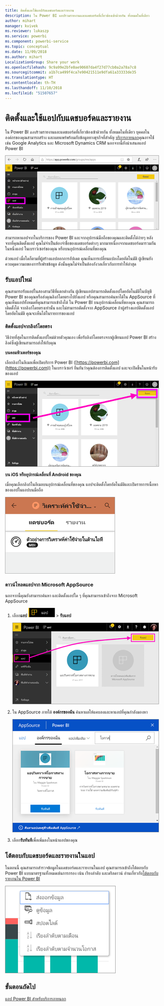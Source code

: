 ```yaml
---
title: ติดตั้งและใช้แอปกับแดชบอร์ดและรายงาน
description: ใน Power BI แอปรวมรายงานและแดชบอร์ดที่เกี่ยวข้องเข้าด้วยกัน ทั้งหมดในที่เดียว
author: mihart
manager: kvivek
ms.reviewer: lukaszp
ms.service: powerbi
ms.component: powerbi-service
ms.topic: conceptual
ms.date: 11/09/2018
ms.author: mihart
LocalizationGroup: Share your work
ms.openlocfilehash: 9c9a99e2bfe0ae90607da4f27d77cb0a2a78a7c8
ms.sourcegitcommit: a1b7ca499f4ca7e90421511e9dfa61a33333de35
ms.translationtype: HT
ms.contentlocale: th-TH
ms.lasthandoff: 11/10/2018
ms.locfileid: "51507657"
---
```

# <a name="install-and-use-apps-with-dashboards-and-reports-in-power-bi"></a>ติดตั้งและใช้แอปกับแดชบอร์ดและรายงาน
ใน Power BI *แอป*รวมรายงานและแดชบอร์ดที่เกี่ยวข้องเข้าด้วยกัน ทั้งหมดในที่เดียว บุคคลในองค์กรของคุณสามารถสร้าง และเผยแพร่พร้อมกับข้อมูลทางธุรกิจที่สำคัญ [บริการภายนอก](end-user-connect-to-services.md)คุณอาจใช้่ เช่น Google Analytics และ Microsoft Dynamics CRM นอกจากนี้ยังนำเสนอแอป Power BI 

![แอปใน Power BI](./media/end-user-apps/power-bi-apps-navbar.png)

สามารถหาแอปจากในบริการของ Power BI และจากอุปกรณ์มือถือของคุณและติดตั้งได้ง่ายๆ หลังจากที่คุณติดตั้งแอป คุณไม่จำเป็นต้องจำชื่อของแดชบอร์ดต่างๆ มากมายเนื่องจากแดชบอร์ดมารวมกันในหนึ่งแอป ในเบราว์เซอร์ของคุณ หรือบนอุปกรณ์เคลื่อนที่ของคุณ

ด้วยแอป เมื่อใดก็ตามที่ผู้สร้างแอปออกการอัปเดต คุณเห็นการเปลี่ยนแปลงโดยอัตโนมัติ ผู้เขียนยังควบคุมความถของการรีเฟรชข้อมูล ดังนั้นคุณไม่จำเป็นต้องกังวลเกี่ยวกับการทำให้ล่าสุด 

## <a name="get-a-new-app"></a>รับแอปใหม่
คุณสามารถรับแอปในสองสามวิธีที่แตกต่างกัน ผู้เขียนแอปสามารถติดตั้งแอปโดยอัตโนมัติในบัญชี Power BI ของคุณหรือส่งคุณลิงก์โดยตรงไปยังแอป หรือคุณสามารถค้นหาได้ใน AppSource ที่คุณเห็นแอปทั้งหมดที่คุณสามารถเข้าถึงได้ ใน Power BI บนอุปกรณ์เคลื่อนที่ของคุณ คุณสามารถเติดตั้งได้ จากลิงก์โดยตรงเท่านั้น และไม่สามารถตัดตั้งจาก AppSource ถ้าผู้สร้างแอปติดตั้งแอปโดยอัตโนมัติ คุณจะเห็นได้ในรายการของแอป

### <a name="install-an-app-from-a-direct-link"></a>ติดตั้งแอปจากลิงก์โดยตรง
วิธีง่ายที่สุดในการติดตั้งแอปใหม่ด้วยตัวคุณเอง เพื่อรับลิงก์โดยตรงจากผู้เขียนแอป Power BI สร้างลิงค์ซึ่งผู้เขียนสามารถส่งให้กับคุณ

**บนคอมพิวเตอร์ของคุณ** 

เลือกลิงก์ในอีเมลเพื่อเปิดบริการ Power BI ([https://powerbi.com](https://powerbi.com)) ในเบราว์เซอร์ ยืนยันว่าคุณต้องการติดตั้งแอป และจะเปิดขึ้นในหน้ารับของแอป

![แอปเพจเริ่มต้นใน Power BI service](./media/end-user-apps/power-bi-get-app.png)

**บน iOS หรืออุปกรณ์เคลื่อนที่ Android ของคุณ** 

เมื่อคุณเลือกลิงก์ในอีเมลบนอุปกรณ์เคลื่อนที่ของคุณ แอปจะติดตั้งโดยอัตโนมัติและเปิดรายการเนื้อหาของแอปในแอปบนมือถือ 

![รายการเนื้อหาแอปบนอุปกรณ์เคลื่อนที่](./media/end-user-apps/power-bi-app-index-it-spend-360.png)

### <a name="get-the-app-from-microsoft-appsource"></a>ดาวน์โหลดแอปจาก Microsoft AppSource
นอกจากนี้คุณยังสามารถค้นหา และติดตั้งแอปใด ๆ ที่คุณสามารถเข้าถึงจาก Microsoft AppSource 

1. เลือก**แอป** ![แอปในบานหน้าต่างนำทางด้านซ้าย](./media/end-user-apps/power-bi-apps-bar.png) > **รับแอป** 
   
     ![ไอคอนรับแอป](./media/end-user-apps/power-bi-service-apps-get-apps-oppty.png)
2. ใน AppSource ภายใต้ **องค์กรของฉัน** ค้นหาผลให้แคบลงและหาแอปที่คุณกำลังมองหา
   
     ![ใน AppSource ภายใต้องค์กรของฉัน](./media/end-user-apps/power-bi-appsource-my-org.png)
3. เลือก**รับทันที**เพื่อเพิ่มลงในหน้าแอปของคุณ 

## <a name="interact-with-the-dashboards-and-reports-in-the-app"></a>โต้ตอบกับแดชบอร์ดและรายงานในแอป
ในตอนนี้ คุณสามารถสำรวจข้อมูลในแดชบอร์ดและรายงานในแอป คุณสามารถเข้าถึงโต้ตอบกับ Power BI แบบมาตรฐานทั้งหมดเช่นการกรอง เน้น เรียงลำดับ และดริลดาวน์ อ่านเกี่ยวกับ[โต้ตอบกับรายงานใน Power BI](end-user-reading-view.md) 

![ส่งออกข้อมูลจาก Power BI visual](./media/end-user-apps/power-bi-service-export-data-visual.png)



## <a name="next-steps"></a>ขั้นตอนถัดไป
[แอป Power BI สำหรับบริการภายนอก](end-user-connect-to-services.md)

